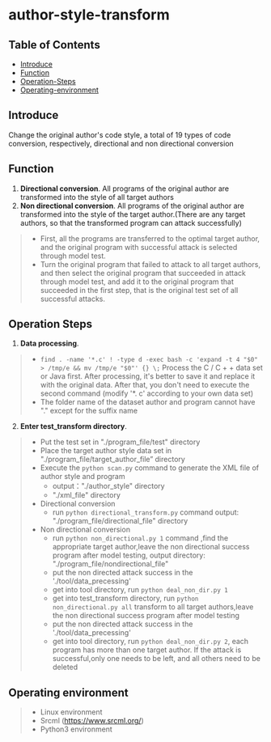 # author-style-transform
## Table of Contents

- [Introduce](#introduce)
- [Function](#function)
- [Operation-Steps](#operation-steps)
- [Operating-environment](#operating-environment)

## Introduce

Change the original author's code style, a total of 19 types of code conversion, respectively, directional and non directional conversion

## Function
1. **Directional conversion**. All programs of the original author are transformed into the style of all target authors
2. **Non directional conversion**. All programs of the original author are transformed into the style of the target author.(There are any target authors, so that the transformed program can attack successfully)  
  >	* First, all the programs are transferred to the optimal target author, and the original program with successful attack is selected through model test.
  >	* Turn the original program that failed to attack to all target authors, and then select the original program that succeeded in attack through model test, and add it to the original program that succeeded in the first step, that is the original test set of all successful attacks.

## Operation Steps
1. **Data processing**.
>	* `find . -name '*.c' ! -type d -exec bash -c 'expand -t 4 "$0" > /tmp/e && mv /tmp/e "$0"' {} \;` Process the C / C + + data set or Java first. After processing, it's better to save it and replace it with the original data. After that, you don't need to execute the second command (modify '*. c' according to your own data set)
>	* The folder name of the dataset author and program cannot have "." except for the suffix name
2. **Enter test_transform directory**.
  >	* Put the test set in "./program_file/test" directory
  >	* Place the target author style data set in "./program_file/target_author_file” directory
  >	* Execute the `python scan.py` command to generate the XML file of author style and program
  >		* output："./author_style" directory
  >		* "./xml_file" directory
  >	* Directional conversion
  >		* run `python directional_transform.py` command
  >		output: "./program_file/directional_file" directory
  >	* Non directional conversion
  >	  * run `python non_directional.py 1` command ,find the appropriate target author,leave the non directional success program after model testing, output directory: "./program_file/nondirectional_file"
  >	  * put the non directed attack success in the './tool/data_precessing'
  >	  * get into tool directory, run `python deal_non_dir.py 1`
  >	  * get into test_transform directory, run `python non_directional.py all` transform to all target authors,leave the non directional success program after model testing
  >	  * put the non directed attack success in the './tool/data_precessing'
  >	  * get into tool directory, run `python deal_non_dir.py 2`, each program has more than one target author. If the attack is
successful,only one needs to be left, and all others need to be deleted

## Operating environment
> * Linux environment
> * Srcml (https://www.srcml.org/)
> * Python3 environment

